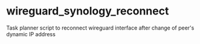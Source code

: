 # wireguard_synology_reconnect
Task planner script to reconnect wireguard interface after change of peer's dynamic IP address
